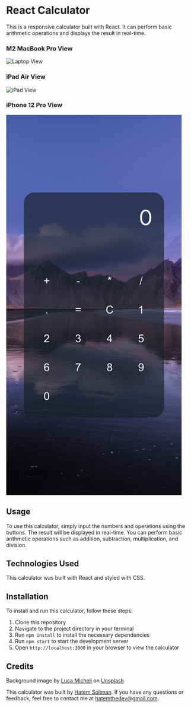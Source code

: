 # React Calculator

This is a responsive calculator built with React. It can perform basic arithmetic operations and displays the result in real-time.

### M2 MacBook Pro View
![Laptop View](./src/assets/laptop.png)
### iPad Air View
![iPad View](./src/assets/ipad.png)
### iPhone 12 Pro View
![iPhone View](./src/assets/iphone.png)

## Usage

To use this calculator, simply input the numbers and operations using the buttons. The result will be displayed in real-time. You can perform basic arithmetic operations such as addition, subtraction, multiplication, and division.

## Technologies Used

This calculator was built with React and styled with CSS.

## Installation

To install and run this calculator, follow these steps:

1. Clone this repository
2. Navigate to the project directory in your terminal
3. Run `npm install` to install the necessary dependencies
4. Run `npm start` to start the development server
5. Open `http://localhost:3000` in your browser to view the calculator

## Credits

Background image by [Luca Micheli](https://unsplash.com/fr/@lucamicheli) on [Unsplash](https://unsplash.com/wallpapers/screen/4k)


This calculator was built by [Hatem Soliman](https://hatemsoliman.dev). If you have any questions or feedback, feel free to contact me at [hatemthedev@gmail.com](mailto:hatemthedev@gmail.com).
